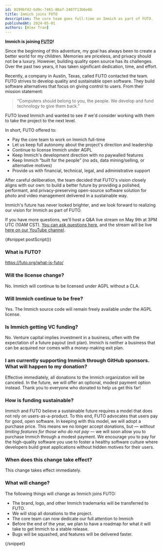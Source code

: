 ```yaml
---
id: 0199bf42-bd9c-7461-86a7-2487f13b6e8b
title: Immich joins FUTO
description: The core team goes full-time on Immich as part of FUTO.
publishedAt: 2024-05-01
authors: [Alex Tran]
---
```


**Immich is joining [FUTO](https://futo.org/)!**

Since the beginning of this adventure, my goal has always been to create a better world for my children. Memories are priceless, and privacy should not be a luxury. However, building quality open source has its challenges. Over the past two years, it has taken significant dedication, time, and effort.

Recently, a company in Austin, Texas, called FUTO contacted the team. FUTO strives to develop quality and sustainable open software. They build software alternatives that focus on giving control to users. From their mission statement:

> “Computers should belong to you, the people. We develop and fund technology to give them back.”

FUTO loved Immich and wanted to see if we'd consider working with them to take the project to the next level.

In short, FUTO offered to:

- Pay the core team to work on Immich full-time
- Let us keep full autonomy about the project's direction and leadership
- Continue to license Immich under AGPL
- Keep Immich's development direction with no paywalled features
- Keep Immich “built for the people” (no ads, data mining/selling, or alternative motives)
- Provide us with financial, technical, legal, and administrative support

After careful deliberation, the team decided that FUTO's vision closely aligns with our own: to build a better future by providing a polished, performant, and privacy-preserving open-source software solution for photo and video management delivered in a sustainable way.

Immich's future has never looked brighter, and we look forward to realizing our vision for Immich as part of FUTO.

If you have more questions, we'll host a Q&A live stream on May 9th at 3PM UTC (10AM CST). [You can ask questions here](https://www.live-ask.com/event/01HWP2SB99A1K8EXFBDKZ5Z9CF), and the stream will be live [here on our YouTube channel](https://youtube.com/live/cwz2iZwYpgg).

{#snippet postScript()}

### What is FUTO?

<https://futo.org/what-is-futo/>

### Will the license change?

No. Immich will continue to be licensed under AGPL without a CLA.

### Will Immich continue to be free?

Yes. The Immich source code will remain freely available under the AGPL license.

### Is Immich getting VC funding?

No. Venture capital implies investment in a business, often with the expectation of a future payout (exit plan).
Immich is neither a business that can be acquired nor comes with a money-making exit plan.

### I am currently supporting Immich through GitHub sponsors. What will happen to my donation?

Effective immediately, all donations to the Immich organization will be canceled. In the future, we will offer an
optional, modest payment option instead. Thank you to everyone who donated to help us get this far!

### How is funding sustainable?

Immich and FUTO believe a sustainable future requires a model that does not rely on users-as-a-product. To this
end, FUTO advocates that users pay for good, open software. In keeping with this model, we will adopt a purchase
price. This means we no longer accept donations, but — <em>without limiting features for those who do not pay</em>
— we will soon allow you to purchase Immich through a modest payment. We encourage you to pay for the high-quality
software you use to foster a healthy software culture where developers build great applications without hidden motives
for their users.

### When does this change take effect?

This change takes effect immediately.

### What will change?

The following things will change as Immich joins FUTO:

- The brand, logo, and other Immich trademarks will be transferred to FUTO.
- We will stop all donations to the project.
- The core team can now dedicate our full attention to Immich
- Before the end of the year, we plan to have a roadmap for what it will take to get Immich to a stable release.
- Bugs will be squashed, and features will be delivered faster.

{/snippet}
